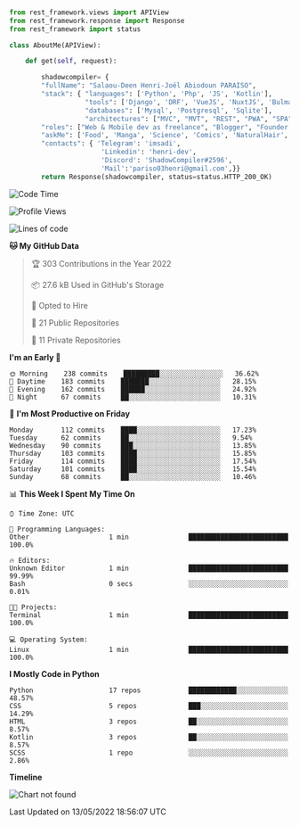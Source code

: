 ###
```python
from rest_framework.views import APIView
from rest_framework.response import Response
from rest_framework import status

class AboutMe(APIView):

    def get(self, request):

        shadowcompiler= {
        "fullName": "Salaou-Deen Henri-Joël Abiodoun PARAISO",
        "stack": { "languages": ['Python', 'Php', 'JS', 'Kotlin'],
                   "tools": ['Django', 'DRF', 'VueJS', 'NuxtJS', 'Bulma', 'Beufy'],
                   "databases": ['Mysql', 'Postgresql', 'Sqlite'],
                   "architectures": ["MVC", "MVT", "REST", "PWA", "SPA"]},        
        "roles": ["Web & Mobile dev as freelance", "Blogger", "Founder at @henrid3v", "Mentor"],
        "askMe": ['Food', 'Manga', 'Science', 'Comics', 'NaturalHair', 'Photography', 'Tech', 'Programming'],
        "contacts": { 'Telegram': 'imsadi',
                       'Linkedin': 'henri-dev',
                       'Discord': 'ShadowCompiler#2596',
                       'Mail':'pariso03henri@gmail.com',}}
        return Response(shadowcompiler, status=status.HTTP_200_OK)

```                    

<!--START_SECTION:waka-->
![Code Time](http://img.shields.io/badge/Code%20Time-0%20secs-blue)

![Profile Views](http://img.shields.io/badge/Profile%20Views-0-blue)

![Lines of code](https://img.shields.io/badge/From%20Hello%20World%20I%27ve%20Written-23%20Thousand%20lines%20of%20code-blue)

**🐱 My GitHub Data** 

> 🏆 303 Contributions in the Year 2022
 > 
> 📦 27.6 kB Used in GitHub's Storage 
 > 
> 💼 Opted to Hire
 > 
> 📜 21 Public Repositories 
 > 
> 🔑 11 Private Repositories  
 > 
**I'm an Early 🐤** 

```text
🌞 Morning    238 commits    █████████░░░░░░░░░░░░░░░░   36.62% 
🌆 Daytime    183 commits    ███████░░░░░░░░░░░░░░░░░░   28.15% 
🌃 Evening    162 commits    ██████░░░░░░░░░░░░░░░░░░░   24.92% 
🌙 Night      67 commits     ██░░░░░░░░░░░░░░░░░░░░░░░   10.31%

```
📅 **I'm Most Productive on Friday** 

```text
Monday       112 commits    ████░░░░░░░░░░░░░░░░░░░░░   17.23% 
Tuesday      62 commits     ██░░░░░░░░░░░░░░░░░░░░░░░   9.54% 
Wednesday    90 commits     ███░░░░░░░░░░░░░░░░░░░░░░   13.85% 
Thursday     103 commits    ████░░░░░░░░░░░░░░░░░░░░░   15.85% 
Friday       114 commits    ████░░░░░░░░░░░░░░░░░░░░░   17.54% 
Saturday     101 commits    ████░░░░░░░░░░░░░░░░░░░░░   15.54% 
Sunday       68 commits     ██░░░░░░░░░░░░░░░░░░░░░░░   10.46%

```


📊 **This Week I Spent My Time On** 

```text
⌚︎ Time Zone: UTC

💬 Programming Languages: 
Other                    1 min               █████████████████████████   100.0%

🔥 Editors: 
Unknown Editor           1 min               █████████████████████████   99.99% 
Bash                     0 secs              ░░░░░░░░░░░░░░░░░░░░░░░░░   0.01%

🐱‍💻 Projects: 
Terminal                 1 min               █████████████████████████   100.0%

💻 Operating System: 
Linux                    1 min               █████████████████████████   100.0%

```

**I Mostly Code in Python** 

```text
Python                   17 repos            ████████████░░░░░░░░░░░░░   48.57% 
CSS                      5 repos             ███░░░░░░░░░░░░░░░░░░░░░░   14.29% 
HTML                     3 repos             ██░░░░░░░░░░░░░░░░░░░░░░░   8.57% 
Kotlin                   3 repos             ██░░░░░░░░░░░░░░░░░░░░░░░   8.57% 
SCSS                     1 repo              ░░░░░░░░░░░░░░░░░░░░░░░░░   2.86%

```


**Timeline**

![Chart not found](https://raw.githubusercontent.com/shadowcompiler/shadowcompiler/main/charts/bar_graph.png) 


 Last Updated on 13/05/2022 18:56:07 UTC
<!--END_SECTION:waka-->
